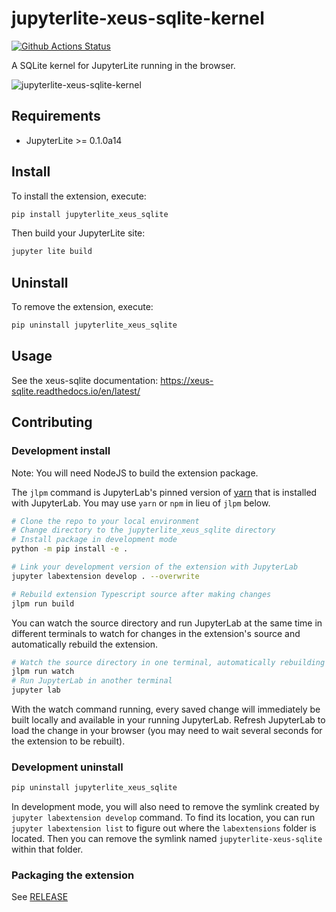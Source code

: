 # jupyterlite-xeus-sqlite-kernel

[![Github Actions Status](https://github.com/jupyterlite/xeus-sqlite-kernel/workflows/Build/badge.svg)](https://github.com/jupyterlite/xeus-sqlite-kernel/actions/workflows/build.yml)

A SQLite kernel for JupyterLite running in the browser.

![jupyterlite-xeus-sqlite-kernel](https://user-images.githubusercontent.com/591645/151932680-5e568933-6e95-44aa-b34d-ff5c4f877559.png)

## Requirements

- JupyterLite >= 0.1.0a14

## Install

To install the extension, execute:

```bash
pip install jupyterlite_xeus_sqlite
```

Then build your JupyterLite site:

```bash
jupyter lite build
```

## Uninstall

To remove the extension, execute:

```bash
pip uninstall jupyterlite_xeus_sqlite
```

## Usage
See the xeus-sqlite documentation: https://xeus-sqlite.readthedocs.io/en/latest/


## Contributing

### Development install

Note: You will need NodeJS to build the extension package.

The `jlpm` command is JupyterLab's pinned version of
[yarn](https://yarnpkg.com/) that is installed with JupyterLab. You may use
`yarn` or `npm` in lieu of `jlpm` below.

```bash
# Clone the repo to your local environment
# Change directory to the jupyterlite_xeus_sqlite directory
# Install package in development mode
python -m pip install -e .

# Link your development version of the extension with JupyterLab
jupyter labextension develop . --overwrite

# Rebuild extension Typescript source after making changes
jlpm run build
```

You can watch the source directory and run JupyterLab at the same time in different terminals to watch for changes in the extension's source and automatically rebuild the extension.

```bash
# Watch the source directory in one terminal, automatically rebuilding when needed
jlpm run watch
# Run JupyterLab in another terminal
jupyter lab
```

With the watch command running, every saved change will immediately be built locally and available in your running JupyterLab. Refresh JupyterLab to load the change in your browser (you may need to wait several seconds for the extension to be rebuilt).

### Development uninstall

```bash
pip uninstall jupyterlite_xeus_sqlite
```

In development mode, you will also need to remove the symlink created by `jupyter labextension develop`
command. To find its location, you can run `jupyter labextension list` to figure out where the `labextensions`
folder is located. Then you can remove the symlink named `jupyterlite-xeus-sqlite` within that folder.

### Packaging the extension

See [RELEASE](RELEASE.md)
